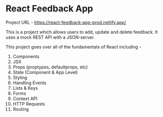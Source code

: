 # React Feedback App

Project URL - https://react-feedback-app-prod.netlify.app/

This is a project which allows users to add, update and delete feedback. It uses a mock REST API with a JSON-server.

This project goes over all of the fundamentals of React including -

1. Components
2. JSX
3. Props (proptypes, defaultprops, etc)
4. State (Component & App Level)
5. Styling
6. Handling Events
7. Lists & Keys
8. Forms
9. Context API
10. HTTP Requests
11. Routing

